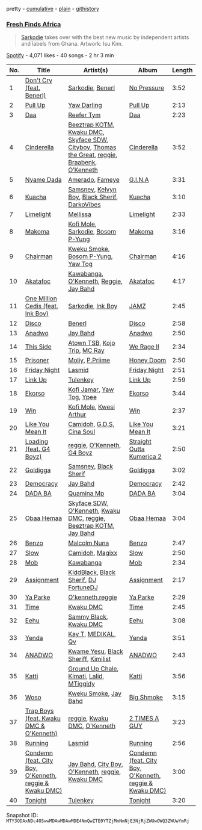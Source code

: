 pretty - [cumulative](/playlists/cumulative/37i9dQZF1DX5C8ObEZ48JQ.md) - [plain](/playlists/plain/37i9dQZF1DX5C8ObEZ48JQ) - [githistory](https://github.githistory.xyz/mackorone/spotify-playlist-archive/blob/main/playlists/plain/37i9dQZF1DX5C8ObEZ48JQ)

### [Fresh Finds Africa ](https://open.spotify.com/playlist/37i9dQZF1DX5C8ObEZ48JQ)

> <a href="https://open.spotify.com/artist/01DTVE3KmoPogPZaOvMqO8?si=HrYwM7ehQHSWoTJRp8Ig\_Q"> Sarkodie</a> takes over with the best new music by independent artists and labels from Ghana\. Artwork: Isu Kim.

[Spotify](https://open.spotify.com/user/spotify) - 4,071 likes - 40 songs - 2 hr 3 min

| No. | Title | Artist(s) | Album | Length |
|---|---|---|---|---|
| 1 | [Don't Cry \(feat\. Benerl\)](https://open.spotify.com/track/4gSNoczwZgkB0Wz6xxjaoT) | [Sarkodie](https://open.spotify.com/artist/01DTVE3KmoPogPZaOvMqO8), [Benerl](https://open.spotify.com/artist/6FpN7gwehZgxVAgVHUMh1L) | [No Pressure](https://open.spotify.com/album/3yg34MqlH23DzPdIGFNwQU) | 3:52 |
| 2 | [Pull Up](https://open.spotify.com/track/2wK5qJVUTOkWzjfeTnQI2d) | [Yaw Darling](https://open.spotify.com/artist/5Evs57zwRolR6QHb2qeYwv) | [Pull Up](https://open.spotify.com/album/5fnMktzHv3fIEM5iGNt4w5) | 2:13 |
| 3 | [Daa](https://open.spotify.com/track/25IdSCLkFGfS7klS0UFgeS) | [Reefer Tym](https://open.spotify.com/artist/3HmAVmxYJSA0yC4fMhYE27) | [Daa](https://open.spotify.com/album/3v41q8MCVJG8CSUummcUJl) | 2:23 |
| 4 | [Cinderella](https://open.spotify.com/track/3S8DdOVdItdxl8wiSJbxqG) | [Beeztrap KOTM](https://open.spotify.com/artist/39IXXExWT64CmkWwkO2ANn), [Kwaku DMC](https://open.spotify.com/artist/4gP93834jVbocef9R42gQz), [Skyface SDW](https://open.spotify.com/artist/4R4KEZSjfEuuLyyqTiTVtG), [Cityboy](https://open.spotify.com/artist/7nvcEfeWUdqDgE0SDvaULw), [Thomas the Great](https://open.spotify.com/artist/4DaWXLEMSsQWHrkshW0IDc), [reggie](https://open.spotify.com/artist/08gM7TMuG3DTBmWUuH0w8T), [Braabenk](https://open.spotify.com/artist/0TUUFSxsiNUDliSybMOI7I), [O’Kenneth](https://open.spotify.com/artist/2IlZ9ELZSszoF3eDvj0uKe) | [Cinderella](https://open.spotify.com/album/1XUuE6jXikxH60jgtQPLt1) | 3:52 |
| 5 | [Nyame Dada](https://open.spotify.com/track/4HOrMBVlAulDKDAVzBf3NE) | [Amerado](https://open.spotify.com/artist/4vNCRfPa5uflWbtrBxEZew), [Fameye](https://open.spotify.com/artist/3qzyWumjTf8agsBgNTkx7L) | [G.I.N.A](https://open.spotify.com/album/5FP1OJulMa7Y7siPhErW2F) | 3:31 |
| 6 | [Kuacha](https://open.spotify.com/track/2gQ4Z9XBBzDDi1EqhOj0K7) | [Samsney](https://open.spotify.com/artist/1RaVe8wzZ1DnL6fcAf1x2g), [Kelvyn Boy](https://open.spotify.com/artist/5Oq2X3BjCbFKPex2GVSDpy), [Black Sherif](https://open.spotify.com/artist/2LiqbH7OhqP0yuaG8VL1wJ), [DarkoVibes](https://open.spotify.com/artist/5a3kizlLAxR0P6qZEti8T8) | [Kuacha](https://open.spotify.com/album/3ZCBdU2KFy6VmvqAiS3bln) | 3:10 |
| 7 | [Limelight](https://open.spotify.com/track/1coh5F8Opz4oIhqySQiBNp) | [Mellissa](https://open.spotify.com/artist/30OlnKlh10yCfIuAWBmBkW) | [Limelight](https://open.spotify.com/album/6IS9UXwvg9ewzcAXz1CUNR) | 2:33 |
| 8 | [Makoma](https://open.spotify.com/track/4Tmh5bkwWsz0oJpkSaOOm8) | [Kofi Mole](https://open.spotify.com/artist/7zB3I7PBh39rcwg2haB5Ac), [Sarkodie](https://open.spotify.com/artist/01DTVE3KmoPogPZaOvMqO8), [Bosom P\-Yung](https://open.spotify.com/artist/394xOVuImKoT7jJtWkWNyQ) | [Makoma](https://open.spotify.com/album/5g6ob8kQyPRGIr0g9UQRlm) | 3:16 |
| 9 | [Chairman](https://open.spotify.com/track/5EZi91trcrpvQz7gxQPZDa) | [Kweku Smoke](https://open.spotify.com/artist/7AP5AMBQvTzTBB7IUSVLzO), [Bosom P\-Yung](https://open.spotify.com/artist/394xOVuImKoT7jJtWkWNyQ), [Yaw Tog](https://open.spotify.com/artist/2Dqt6WjEca8WcZuGiUcYDd) | [Chairman](https://open.spotify.com/album/67YZLZOXK1iLlCoGCy0naz) | 4:16 |
| 10 | [Akatafoc](https://open.spotify.com/track/7jx82wdGMpdikLtSajhMb3) | [Kawabanga](https://open.spotify.com/artist/5VcDYvRgsmMRpklUZarFEh), [O'Kenneth](https://open.spotify.com/artist/3EyOT8FSuINDoWYHfm8TIM), [Reggie](https://open.spotify.com/artist/0VuX86IpWGJBEv1PUCRgNP), [Jay Bahd](https://open.spotify.com/artist/0Q7yvULFrthrEzwtn5hRcw) | [Akatafoc](https://open.spotify.com/album/41IfG6m1JTCyYcuMswd6Gi) | 4:17 |
| 11 | [One Million Cedis \(feat\. Ink Boy\)](https://open.spotify.com/track/4eMTkiQRtQKzFgvE5tD4gN) | [Sarkodie](https://open.spotify.com/artist/01DTVE3KmoPogPZaOvMqO8), [Ink Boy](https://open.spotify.com/artist/5h08861M7tKrIOmO3aZnCt) | [JAMZ](https://open.spotify.com/album/4N96XJi7wu1B0ACzCgPLLc) | 2:45 |
| 12 | [Disco](https://open.spotify.com/track/3p3L7fxiGOLIpNyLtxFAjr) | [Benerl](https://open.spotify.com/artist/6FpN7gwehZgxVAgVHUMh1L) | [Disco](https://open.spotify.com/album/2H02qI1gORkKWeKAqYVWoN) | 2:58 |
| 13 | [Anadwo](https://open.spotify.com/track/28kK6tGNpEVpBYiyu6dot1) | [Jay Bahd](https://open.spotify.com/artist/0Q7yvULFrthrEzwtn5hRcw) | [Anadwo](https://open.spotify.com/album/5NTCRsZ3s9YSUPi9QiGRuh) | 2:50 |
| 14 | [This Side](https://open.spotify.com/track/6dy0xs5wMj4Ue2B5zmkBiZ) | [Atown TSB](https://open.spotify.com/artist/2KjuDHvwtkFAceVq4qn4bT), [Kojo Trip](https://open.spotify.com/artist/30YL6ZmUsHXN07Z6Y9SrHT), [MC Ray](https://open.spotify.com/artist/4jNrl8NlxndCUELlTFuw9R) | [We Rage II](https://open.spotify.com/album/4egdFKmsT1VQjkVlWQsiK6) | 2:34 |
| 15 | [Prisoner](https://open.spotify.com/track/637zt19BccA8sBpb4taT7Y) | [Moliy](https://open.spotify.com/artist/2hVWBpjLW4Q7fboYz2pVYK), [P.Priime](https://open.spotify.com/artist/5wqjeyQhV9mvu43Bv4wiLy) | [Honey Doom](https://open.spotify.com/album/3TvKmSxLeUCvQpNRgnVgN3) | 2:50 |
| 16 | [Friday Night](https://open.spotify.com/track/4lFOrIFSya1i1cBHMUFve8) | [Lasmid](https://open.spotify.com/artist/3WDXKsCKcxJhvrvpdg5IGI) | [Friday Night](https://open.spotify.com/album/1ZWld3Y1lv9rvkEivSpXMO) | 2:51 |
| 17 | [Link Up](https://open.spotify.com/track/1dNo79JQiIwwswV1K7IKMB) | [Tulenkey](https://open.spotify.com/artist/2jVltxUvvzAX2lZKN95HBT) | [Link Up](https://open.spotify.com/album/0zREB1BFDg3UFBG4aH8nR0) | 2:59 |
| 18 | [Ekorso](https://open.spotify.com/track/04qEuAt4TR3p2KQlJecNsu) | [Kofi Jamar](https://open.spotify.com/artist/79KG6wqJDA2rLXbAwmtNgK), [Yaw Tog](https://open.spotify.com/artist/2Dqt6WjEca8WcZuGiUcYDd), [Ypee](https://open.spotify.com/artist/73vIVPEHNYnSjvxwN5AX6P) | [Ekorso](https://open.spotify.com/album/52WRXL8Z5JeODCqBU39Ork) | 3:44 |
| 19 | [Win](https://open.spotify.com/track/3Zcdo6A7uBR6FVecNON4SB) | [Kofi Mole](https://open.spotify.com/artist/7zB3I7PBh39rcwg2haB5Ac), [Kwesi Arthur](https://open.spotify.com/artist/52iM1kP5BpnLypZ0VtrpyY) | [Win](https://open.spotify.com/album/6ovQUMpjUj1ZzLaCU2PVLB) | 2:37 |
| 20 | [Like You Mean It](https://open.spotify.com/track/5Yq0iY1CtoLbPl3HCfHyJS) | [Camidoh](https://open.spotify.com/artist/6Z9Xe5mjocmPOhz2TLNrAi), [G.D.S](https://open.spotify.com/artist/1JJxXFiM6xyoaJecfqdgfx), [Cina Soul](https://open.spotify.com/artist/16REP6XG1GtI5DBCrUF8fO) | [Like You Mean It](https://open.spotify.com/album/1t1YDxB2wLmb1KgAUFRKam) | 3:21 |
| 21 | [Loading \(feat\. G4 Boyz\)](https://open.spotify.com/track/01H9580c4xklw3ivaeCPKD) | [reggie](https://open.spotify.com/artist/08gM7TMuG3DTBmWUuH0w8T), [O'Kenneth](https://open.spotify.com/artist/3EyOT8FSuINDoWYHfm8TIM), [G4 Boyz](https://open.spotify.com/artist/4ZtqSJYEh407LR6NM5hNcS) | [Straight Outta Kumerica 2](https://open.spotify.com/album/6C628yJ57EmOF3m06i0dQv) | 2:50 |
| 22 | [Goldigga](https://open.spotify.com/track/3pPxul1nGW600lvqFdBcLg) | [Samsney](https://open.spotify.com/artist/1RaVe8wzZ1DnL6fcAf1x2g), [Black Sherif](https://open.spotify.com/artist/1GjyutvlWkLC5woI2mDrgE) | [Goldigga](https://open.spotify.com/album/4MUkSTaa9xxyeXdAB6geiO) | 3:02 |
| 23 | [Democracy](https://open.spotify.com/track/4WigyPMkhWnHNiQ6XKEliJ) | [Jay Bahd](https://open.spotify.com/artist/0Q7yvULFrthrEzwtn5hRcw) | [Democracy](https://open.spotify.com/album/732tN6BGjOC3z82e9qCxXA) | 2:42 |
| 24 | [DADA BA](https://open.spotify.com/track/5lgGv9Y0i3PKtQFeHpXYXb) | [Quamina Mp](https://open.spotify.com/artist/7lv12RUXorFKjX5hKtNwUw) | [DADA BA](https://open.spotify.com/album/5EFW38XyXglIjFsqOcFeby) | 3:04 |
| 25 | [Obaa Hemaa](https://open.spotify.com/track/5ngy0dLyezwaO15C51TrMB) | [Skyface SDW](https://open.spotify.com/artist/4R4KEZSjfEuuLyyqTiTVtG), [O'Kenneth](https://open.spotify.com/artist/3EyOT8FSuINDoWYHfm8TIM), [Kwaku DMC](https://open.spotify.com/artist/4gP93834jVbocef9R42gQz), [reggie](https://open.spotify.com/artist/08gM7TMuG3DTBmWUuH0w8T), [Beeztrap KOTM](https://open.spotify.com/artist/39IXXExWT64CmkWwkO2ANn), [Jay Bahd](https://open.spotify.com/artist/0Q7yvULFrthrEzwtn5hRcw) | [Obaa Hemaa](https://open.spotify.com/album/0FhtqISRyEGe6YVxjySqN9) | 3:04 |
| 26 | [Benzo](https://open.spotify.com/track/3hPcNThRzQXeAKEAENbigw) | [Malcolm Nuna](https://open.spotify.com/artist/5MMirduKxjz3OQSLiQfBcT) | [Benzo](https://open.spotify.com/album/0Aci22BAMAs616RwXIVSk1) | 2:47 |
| 27 | [Slow](https://open.spotify.com/track/5e5Be8E42zERy5Y3k65wyo) | [Camidoh](https://open.spotify.com/artist/6Z9Xe5mjocmPOhz2TLNrAi), [Magixx](https://open.spotify.com/artist/0rskhjcLm5BxjwZDRs4142) | [Slow](https://open.spotify.com/album/0GNeksC7xMQxGc9z4Y6rpL) | 2:50 |
| 28 | [Mob](https://open.spotify.com/track/4iQx6EJNrTrRcq1pSBUvtB) | [Kawabanga](https://open.spotify.com/artist/5VcDYvRgsmMRpklUZarFEh) | [Mob](https://open.spotify.com/album/7H3XZM8qL4u3P0SaHlzzeL) | 2:34 |
| 29 | [Assignment](https://open.spotify.com/track/1Crv7EI1sdcy07OlvvoA2Y) | [KiddBlack](https://open.spotify.com/artist/3vQvbO6Fd24F5StyZp1UMH), [Black Sherif](https://open.spotify.com/artist/2LiqbH7OhqP0yuaG8VL1wJ), [DJ FortuneDJ](https://open.spotify.com/artist/3H1ujqsrtJXeYDoJ2Ar9I9) | [Assignment](https://open.spotify.com/album/2CnjO9KA45Cu5OTtshEr0D) | 2:17 |
| 30 | [Ya Parke](https://open.spotify.com/track/6UOKAYJm1LHucG2QqV4P1l) | [O'kenneth,reggie](https://open.spotify.com/artist/132awLu7WliKxvElyC2Qgu) | [Ya Parke](https://open.spotify.com/album/08kDRtSG6LNWc0qRmmrW6k) | 2:29 |
| 31 | [Time](https://open.spotify.com/track/5KwDovDFkhSaBuRlcVke0x) | [Kwaku DMC](https://open.spotify.com/artist/4gP93834jVbocef9R42gQz) | [Time](https://open.spotify.com/album/5cJW97FT5Uo34WKxkkuOJk) | 2:45 |
| 32 | [Eehu](https://open.spotify.com/track/2Nx1CuCfl2snZtHq9sREn8) | [Sammy Black](https://open.spotify.com/artist/7aQea8Ein0nhNWLm8oa5d5), [Kwaku DMC](https://open.spotify.com/artist/4gP93834jVbocef9R42gQz) | [Eehu](https://open.spotify.com/album/0dpHILIFMtDm9VUP8rY4OF) | 3:08 |
| 33 | [Yenda](https://open.spotify.com/track/1abFIyT0fh4LV15Wsa9mFo) | [Kay T](https://open.spotify.com/artist/65KHsymx2SxbuY1uaFZ2Rr), [MEDIKAL](https://open.spotify.com/artist/1HCBjtUbCVE4NasMBXZwuE), [Qv](https://open.spotify.com/artist/4RCEQmuBR1ZdMNJjZrNMl8) | [Yenda](https://open.spotify.com/album/1baZLRUcO2HmEXWrxoG5Mp) | 3:51 |
| 34 | [ANADWO](https://open.spotify.com/track/0yJwoXiQgvWGRI0zC4fBkc) | [Kwame Yesu](https://open.spotify.com/artist/2Wj6QDzfwiv0Px83nDFTRf), [Black Sheriff](https://open.spotify.com/artist/1zNmTgU8HEjyvdD1UDpOi9), [Kimilist](https://open.spotify.com/artist/2o0JWJBhIb9uopM3YEecpP) | [ANADWO](https://open.spotify.com/album/1zBWBi9V1zJ1wU6yKCMC8b) | 2:43 |
| 35 | [Katti](https://open.spotify.com/track/5FQdjNZ6c0RBWiXmX41Xm6) | [Ground Up Chale](https://open.spotify.com/artist/3MqB8M7OlepCeWjgl5Elyh), [Kimati](https://open.spotify.com/artist/0C7w64wIrv459eGHwq6hPn), [Lalid](https://open.spotify.com/artist/18eUnEkhFO7mnMNDURU1UV), [MTiggidy](https://open.spotify.com/artist/6JVi1GKghI6HJLpQqPAbCx) | [Katti](https://open.spotify.com/album/7HhPXc9RLGpgPTqDax9pHU) | 3:56 |
| 36 | [Woso](https://open.spotify.com/track/5izUjd5TFZ39Lo32UGCnj1) | [Kweku Smoke](https://open.spotify.com/artist/7AP5AMBQvTzTBB7IUSVLzO), [Jay Bahd](https://open.spotify.com/artist/0Q7yvULFrthrEzwtn5hRcw) | [Big Shmoke](https://open.spotify.com/album/7sfdSjgyxLBounrxpRsbgo) | 3:15 |
| 37 | [Trap Boys \(feat\. Kwaku DMC & O'Kenneth\)](https://open.spotify.com/track/3Ff7ssv7WEWPRqolYMJMJh) | [reggie](https://open.spotify.com/artist/08gM7TMuG3DTBmWUuH0w8T), [Kwaku DMC](https://open.spotify.com/artist/4gP93834jVbocef9R42gQz), [O'Kenneth](https://open.spotify.com/artist/3EyOT8FSuINDoWYHfm8TIM) | [2 TIMES A GUY](https://open.spotify.com/album/5rpbWF8MqB3At9rdJN9ZUs) | 3:23 |
| 38 | [Running](https://open.spotify.com/track/1uf7mMivE88BQOU37b2DVR) | [Lasmid](https://open.spotify.com/artist/3WDXKsCKcxJhvrvpdg5IGI) | [Running](https://open.spotify.com/album/158FCU86rJzFqPJQnwVpEd) | 2:56 |
| 39 | [Condemn \(feat\. City Boy, O'Kenneth, reggie & Kwaku DMC\)](https://open.spotify.com/track/5aFLIpPbYSIQWCxyDvBjqP) | [Jay Bahd](https://open.spotify.com/artist/0Q7yvULFrthrEzwtn5hRcw), [City Boy](https://open.spotify.com/artist/2ppps0iwSdww4cfepGnscr), [O'Kenneth](https://open.spotify.com/artist/3EyOT8FSuINDoWYHfm8TIM), [reggie](https://open.spotify.com/artist/08gM7TMuG3DTBmWUuH0w8T), [Kwaku DMC](https://open.spotify.com/artist/4gP93834jVbocef9R42gQz) | [Condemn \(feat\. City Boy, O'Kenneth, reggie & Kwaku DMC\)](https://open.spotify.com/album/6Xxe0hBs5HEpSpSMvkR91d) | 3:00 |
| 40 | [Tonight](https://open.spotify.com/track/3bjsY0nIoCOOrSYv5vqsgD) | [Tulenkey](https://open.spotify.com/artist/2jVltxUvvzAX2lZKN95HBT) | [Tonight](https://open.spotify.com/album/3dSTG0aATuRTB8rbYXiXvQ) | 3:20 |

Snapshot ID: `MTY3ODAxNDc4OSwwMDAwMDAwMDE4NmQwZTE0YTZjMmNmNjE3NjRjZWUwOWQ3ZWUwYmRj`
